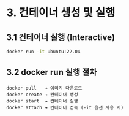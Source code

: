 # 3. 컨테이너 생성 및 실행

## 3.1 컨테이너 실행 (Interactive)

```bash
docker run -it ubuntu:22.04
```

## 3.2 docker run 실행 절차

```
docker pull   → 이미지 다운로드
docker create → 컨테이너 생성
docker start  → 컨테이너 실행
docker attach → 컨테이너 접속 (-it 옵션 사용 시)
```
